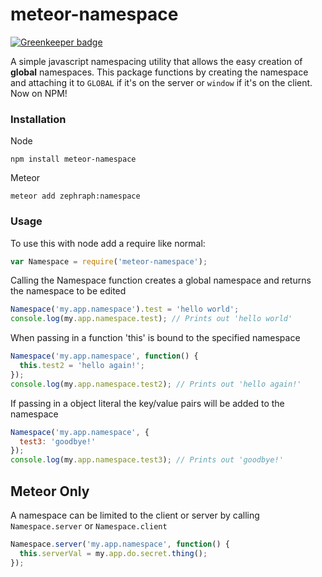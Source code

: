 meteor-namespace
================

[![Greenkeeper badge](https://badges.greenkeeper.io/zephraph/meteor-namespace.svg)](https://greenkeeper.io/)

A simple javascript namespacing utility that allows the easy creation of **global** namespaces. 
This package functions by creating the namespace and attaching it to ```GLOBAL``` if it's on the server
or ```window``` if it's on the client. Now on NPM!

### Installation

Node
```
npm install meteor-namespace
```

Meteor
```
meteor add zephraph:namespace
```

### Usage

To use this with node add a require like normal:
```js
var Namespace = require('meteor-namespace');
```

Calling the Namespace function creates a global namespace and returns the namespace to be edited
```js
Namespace('my.app.namespace').test = 'hello world';
console.log(my.app.namespace.test); // Prints out 'hello world'
```

When passing in a function 'this' is bound to the specified namespace
```js
Namespace('my.app.namespace', function() {
  this.test2 = 'hello again!';
});
console.log(my.app.namespace.test2); // Prints out 'hello again!'
```

If passing in a object literal the key/value pairs will be added to the namespace
```js
Namespace('my.app.namespace', {
  test3: 'goodbye!'
});
console.log(my.app.namespace.test3); // Prints out 'goodbye!'
```

## Meteor Only

A namespace can be limited to the client or server by calling ```Namespace.server``` or ```Namespace.client```
```js
Namespace.server('my.app.namespace', function() {
  this.serverVal = my.app.do.secret.thing();
});
```
